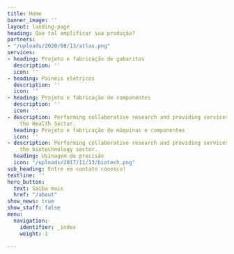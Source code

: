 ```yaml
---
title: Home
banner_image: ''
layout: landing-page
heading: Que tal amplificar sua produção?
partners:
- "/uploads/2020/08/13/atlas.png"
services:
- heading: Projeto e fabricação de gabaritos
  description: ''
  icon: ''
- heading: Painéis elétricos
  description: ''
  icon: ''
- heading: Projeto e fabricação de componentes
  description: ''
  icon: ''
- description: Performing collaborative research and providing services to support
    the Health Sector.
  heading: Projeto e fabricação de máquinas e componentes
  icon: ''
- description: Performing collaborative research and providing services to support
    the biotechnology sector.
  heading: Usinagem de precisão
  icon: "/uploads/2017/11/13/biotech.png"
sub_heading: Entre em contato conosco!
textline: ''
hero_button:
  text: Saiba mais
  href: "/about"
show_news: true
show_staff: false
menu:
  navigation:
    identifier: _index
    weight: 1

---
```


